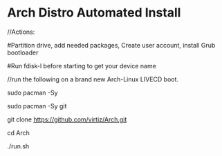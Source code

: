 # Arch Distro Automated Install

//Actions:

#Partition drive, add needed packages, Create user account, install Grub bootloader

#Run fdisk-l before starting to get your device name

//run the following on a brand new Arch-Linux LIVECD boot.

sudo pacman -Sy

sudo pacman -Sy git

git clone https://github.com/virtiz/Arch.git

cd Arch

./run.sh
